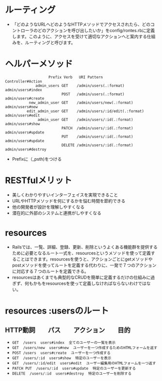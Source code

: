 # ルーティング
- 「どのようなURLへどのようなHTTPメソッドでアクセスされたら、どのコントローラのどのアクションを呼び出したいか」をconfig/rontes.rbに定義します。このように、アクセスを受けて適切なアクションへと案内する仕組みを、ルーティングと呼びます。

# ヘルパーメソッド
```
                    Prefix Verb   URI Pattern                                             Controller#Action
              admin_users GET    /admin/users(.:format)                                   admin/users#index
                          POST   /admin/users(.:format)                                   admin/users#create
           new_admin_user GET    /admin/users/new(.:format)                               admin/users#new
          edit_admin_user GET    /admin/users/:id/edit(.:format)                           admin/users#edit
               admin_user GET    /admin/users/:id(.:format)                               admin/users#show
                          PATCH  /admin/users/:id(.:format)                               admin/users#update
                          PUT    /admin/users/:id(.:format)                               admin/users#update
                          DELETE /admin/users/:id(.:format)                                admin/users#destroy

```
- Prefixに（_psth)をつける

# RESTfulメリット
- 美しくわかりやすいインターフェイスを実現できること
- URLやHTTPメソッドを何にするかを悩む時間を節約できる
- 他の開発者が設計を理解しやすくなる
- 潜在的に外部のシステムと連携がしやすくなる

# resources
- Railsでは、一覧、詳細、登録、更新、削除というよくある機能群を提供するために必要となるルート一式を、resourcesというメソッドを使って定義することはできます。resourcesを使うと、アクションごとにgetメソッドやpostメソッドを使ってルートを定義する代わりに、一発で７つのアクションに対応する７つのルートを定義できる。
- resourcesはあくまでも典型的なCRUDを簡単に定義するだけの仕組みに過ぎず、何もかもをresourcesを使って定義しなければならないわけではない。

# resources :usersのルート
## HTTP動詞　　パス　　アクション　　目的
- `GET  /users  users#index  全てのユーザーの一覧を表示`
- `GET  /users/new  users#new  ユーザーを一つ作成するためのHTMLフォームを返す`
- `POST /users  users#create  ユーザーを一つ作成する`
- `GET  /users/:id  users#show  特定のユーザーを表示`
- `GET  /users/:id/edit  users#edit  ユーザー編集用のHTMLフォームを一つ返す`
- `PATCH PUT  /users/:id  users#update  特定のユーザーを更新する`
- `DELETE  /users/:id  users#destroy  特定のユーザーを削除する`
